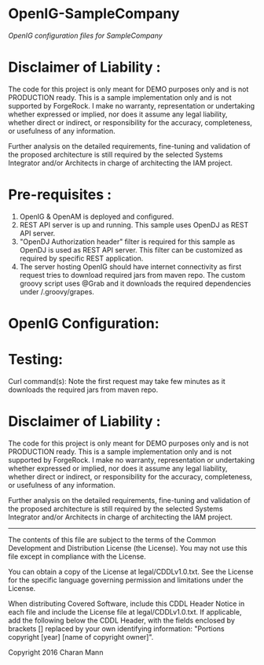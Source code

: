 # OpenIG-SampleCompany

*OpenIG configuration files for SampleCompany*


Disclaimer of Liability :
=========================
The code for this project is only meant for DEMO purposes only and is not PRODUCTION ready. This is a sample implementation only and is not supported by ForgeRock. 
I make no warranty, representation or undertaking whether expressed or implied, nor does it assume any legal liability, whether direct or indirect, or responsibility for the accuracy, 
completeness, or usefulness of any information. 

Further analysis on the detailed requirements, fine-tuning and validation of the proposed architecture is still required by the selected Systems Integrator and/or Architects in charge of 
architecting the IAM project. 

Pre-requisites :
================
1. OpenIG & OpenAM is deployed and configured.
2. REST API server is up and running. This sample uses OpenDJ as REST API server.
3. "OpenDJ Authorization header" filter is required for this sample as OpenDJ is used as REST API server. This filter can be customized as required by specific REST application.
4. The server hosting OpenIG should have internet connectivity as first request tries to download required jars from maven repo. The custom groovy script uses @Grab and it downloads the required dependencies under <User-Home>/.groovy/grapes.
   
OpenIG Configuration:
=====================


Testing:
======== 
Curl command(s):
Note the first request may take few minutes as it downloads the required jars from maven repo.



Disclaimer of Liability :
=========================
The code for this project is only meant for DEMO purposes only and is not PRODUCTION ready. This is a sample implementation only and is not supported by ForgeRock. 
I make no warranty, representation or undertaking whether expressed or implied, nor does it assume any legal liability, whether direct or indirect, or responsibility for the accuracy, 
completeness, or usefulness of any information. 

Further analysis on the detailed requirements, fine-tuning and validation of the proposed architecture is still required by the selected Systems Integrator and/or Architects in charge of 
architecting the IAM project.

* * *

The contents of this file are subject to the terms of the Common Development and
Distribution License (the License). You may not use this file except in compliance with the
License.

You can obtain a copy of the License at legal/CDDLv1.0.txt. See the License for the
specific language governing permission and limitations under the License.

When distributing Covered Software, include this CDDL Header Notice in each file and include
the License file at legal/CDDLv1.0.txt. If applicable, add the following below the CDDL
Header, with the fields enclosed by brackets [] replaced by your own identifying
information: "Portions copyright [year] [name of copyright owner]".

Copyright 2016 Charan Mann

